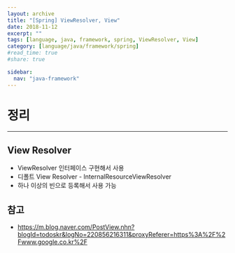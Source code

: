 ```yaml
---
layout: archive
title: "[Spring] ViewResolver, View"
date: 2018-11-12
excerpt: ""
tags: [language, java, framework, spring, ViewResolver, View]
category: [language/java/framework/spring]
#read_time: true
#share: true

sidebar:
  nav: "java-framework"
---
```


# 정리

* * *

## View Resolver

* ViewResolver 인터페이스 구현해서 사용
* 디폴트 View Resolver - InternalResourceViewResolver
* 하나 이상의 빈으로 등록해서 사용 가능

## 참고

* <https://m.blog.naver.com/PostView.nhn?blogId=todoskr&logNo=220856216311&proxyReferer=https%3A%2F%2Fwww.google.co.kr%2F>